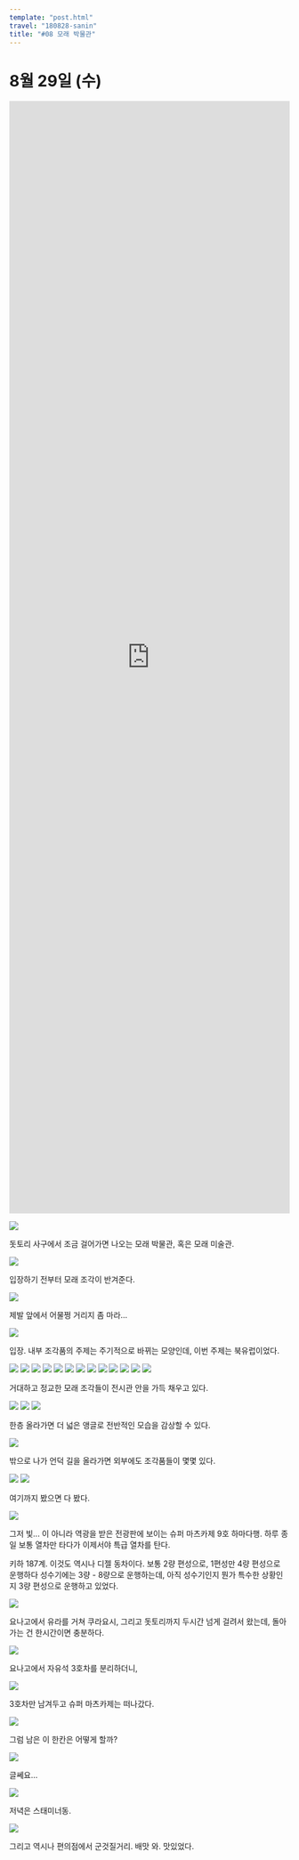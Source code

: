 ```yaml
---
template: "post.html"
travel: "180828-sanin"
title: "#08 모래 박물관"
---
```


# 8월 29일 (수)

<iframe src="https://www.google.com/maps/embed?pb=!1m18!1m12!1m3!1d87370.69534915997!2d134.1804312831304!3d35.53065600594166!2m3!1f0!2f0!3f0!3m2!1i1024!2i768!4f13.1!3m3!1m2!1s0x35558f45515b6717%3A0x1ef3cff0eba044e9!2z66qo656Y67CV66y86rSA!5e0!3m2!1sko!2skr!4v1535981848301" style="width: 100%; height: 50vh; border: 0" frameborder="0" allowfullscreen></iframe>

![](/180828-sanin/08_01.jpg)

돗토리 사구에서 조금 걸어가면 나오는 모래 박물관, 혹은 모래 미술관.

![](/180828-sanin/08_02.jpg)

입장하기 전부터 모래 조각이 반겨준다.

![](/180828-sanin/08_03.jpg)

제발 앞에서 어물쩡 거리지 좀 마라...

![](/180828-sanin/08_04.jpg)

입장.
내부 조각품의 주제는 주기적으로 바뀌는 모양인데, 이번 주제는 북유럽이었다.

![](/180828-sanin/08_05.jpg)
![](/180828-sanin/08_06.jpg)
![](/180828-sanin/08_07.jpg)
![](/180828-sanin/08_10.jpg)
![](/180828-sanin/08_12.jpg)
![](/180828-sanin/08_13.jpg)
![](/180828-sanin/08_16.jpg)
![](/180828-sanin/08_17.jpg)
![](/180828-sanin/08_18.jpg)
![](/180828-sanin/08_20.jpg)
![](/180828-sanin/08_21.jpg)
![](/180828-sanin/08_22.jpg)
![](/180828-sanin/08_23.jpg)

거대하고 정교한 모래 조각들이 전시관 안을 가득 채우고 있다.

![](/180828-sanin/08_25.jpg)
![](/180828-sanin/08_26.jpg)
![](/180828-sanin/08_27.jpg)

한층 올라가면 더 넓은 앵글로 전반적인 모습을 감상할 수 있다.

![](/180828-sanin/08_28.jpg)

밖으로 나가 언덕 길을 올라가면 외부에도 조각품들이 몇몇 있다.

![](/180828-sanin/08_29.jpg)
![](/180828-sanin/08_30.jpg)

여기까지 봤으면 다 봤다.

![](/180828-sanin/08_31.jpg)

그저 빛... 이 아니라 역광을 받은 전광판에 보이는 슈퍼 마츠카제 9호 하마다행.
하루 종일 보통 열차만 타다가 이제서야 특급 열차를 탄다.

키하 187계. 이것도 역시나 디젤 동차이다.
보통 2량 편성으로, 1편성만 4량 편성으로 운행하다 성수기에는 3량 - 8량으로 운행하는데, 아직 성수기인지 뭔가 특수한 상황인지 3량 편성으로 운행하고 있었다.

![](/180828-sanin/08_32.jpg)

요나고에서 유라를 거쳐 쿠라요시, 그리고 돗토리까지 두시간 넘게 걸려서 왔는데, 돌아가는 건 한시간이면 충분하다.

![](/180828-sanin/08_35.jpg)

요나고에서 자유석 3호차를 분리하더니,

![](/180828-sanin/08_36.jpg)

3호차만 남겨두고 슈퍼 마츠카제는 떠나갔다.

![](/180828-sanin/08_37.jpg)

그럼 남은 이 한칸은 어떻게 할까?

![](/180828-sanin/08_38.jpg)

글쎄요...

![](/180828-sanin/08_39.jpg)

저녁은 스태미너동.

![](/180828-sanin/08_40.jpg)

그리고 역시나 편의점에서 군것질거리.
배맛 와. 맛있었다.

